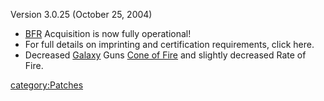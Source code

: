 Version 3.0.25 (October 25, 2004)

- [BFR](../vehicles/BattleFrame_Robotics.md) Acquisition is now fully operational!
- For full details on imprinting and certification requirements, click
  here.
- Decreased [Galaxy](Galaxy.md) Guns [Cone of
  Fire](../etc/Cone_of_fire.md) and slightly decreased Rate of Fire.

[category:Patches](category:Patches.md)
